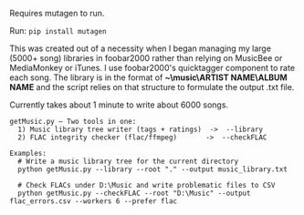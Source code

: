 Requires mutagen to run.

Run:
```pip install mutagen```

This was created out of a necessity when I began managing my large (5000+ song) libraries in foobar2000 rather than relying on MusicBee or MediaMonkey or iTunes. I use foobar2000's quicktagger component to rate each song. The library is in the format of **~\music\ARTIST NAME\ALBUM NAME** and the script relies on that structure to formulate the output .txt file.

Currently takes about 1 minute to write about 6000 songs.

```
getMusic.py — Two tools in one:
  1) Music library tree writer (tags + ratings)  ->  --library
  2) FLAC integrity checker (flac/ffmpeg)       ->  --checkFLAC

Examples:
  # Write a music library tree for the current directory
  python getMusic.py --library --root "." --output music_library.txt

  # Check FLACs under D:\Music and write problematic files to CSV
  python getMusic.py --checkFLAC --root "D:\Music" --output flac_errors.csv --workers 6 --prefer flac
```

